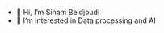 - 👋 Hi, I’m Siham Beldjoudi
- 👀 I’m interested in Data processing and AI


<!---
SihamBeldjoudi/SihamBeldjoudi is a ✨ special ✨ repository because its `README.md` (this file) appears on your GitHub profile.
You can click the Preview link to take a look at your changes.
--->
